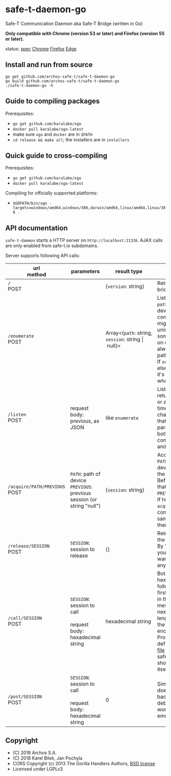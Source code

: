 # safe-t-daemon-go

Safe-T Communication Daemon aka Safe-T Bridge (written in Go)

**Only compatible with Chrome (version 53 or later) and Firefox (version 55 or later).**

status: [spec](https://w3c.github.io/webappsec-secure-contexts/#is-origin-trustworthy) [Chrome](https://bugs.chromium.org/p/chromium/issues/detail?id=607878) [Firefox](https://bugzilla.mozilla.org/show_bug.cgi?id=903966) [Edge](https://developer.microsoft.com/en-us/microsoft-edge/platform/issues/11963735/)

## Install and run from source

```
go get github.com/archos-safe-t/safe-t-daemon-go
go build github.com/archos-safe-t/safe-t-daemon-go
./safe-t-daemon-go -h
```

## Guide to compiling packages

Prerequisites:

* `go get github.com/karalabe/xgo`
* `docker pull karalabe/xgo-latest`
* make sure `xgo` and `docker` are in `$PATH`
* `cd release && make all`; the installers are in `installers`

## Quick guide to cross-compiling

Prerequisites:

* `go get github.com/karalabe/xgo`
* `docker pull karalabe/xgo-latest`

Compiling for officially supported platforms:

* `$GOPATH/bin/xgo -targets=windows/amd64,windows/386,darwin/amd64,linux/amd64,linux/386 .`

## API documentation

`safe-t-daemon` starts a HTTP server on `http://localhost:21326`. AJAX calls are only enabled from safe-t.io subdomains.

Server supports following API calls:

| url <br> method | parameters | result type | description |
|-------------|------------|-------------|-------------|
| `/` <br> POST | | {`version`:&nbsp;string} | Returns current version of bridge |
| `/enumerate` <br> POST | | Array&lt;{`path`:&nbsp;string, <br>`session`:&nbsp;string&nbsp;&#124;&nbsp;null}&gt; | Lists devices.<br>`path` uniquely defines device between more connected devices. It might or might not be unique over time; on some platform it changes, on others given USB port always returns the same path.<br>If `session` is null, nobody else is using the device; if it's string, it identifies who is using it. |
| `/listen` <br> POST | request body: previous, as JSON | like `enumerate` | Listen to changes and returns either on change or after 30 second timeout. Compares change from `previous` that is sent as a parameter. "Change" is both connecting/disconnecting and session change. |
| `/acquire/PATH/PREVIOUS` <br> POST | `PATH`: path of device<br>`PREVIOUS`: previous session (or string "null") | {`session`:&nbsp;string} | Acquires the device at `PATH`. By "acquiring" the device, you are claiming the device for yourself.<br>Before acquiring, checks that the current session is `PREVIOUS`.<br>If two applications call `acquire` on a newly connected device at the same time, only one of them succeed. |
| `/release/SESSION`<br>POST | `SESSION`: session to release | {} | Releases the device with the given session.<br>By "releasing" the device, you claim that you don't want to use the device anymore. |
| `/call/SESSION`<br>POST | `SESSION`: session to call<br><br>request body: hexadecimal string | hexadecimal string | Both input and output are hexadecimal, encoded in following way:<br>first 2 bytes (4 characters in the hexadecimal) is the message type<br>next 4 bytes (8 in hex) is length of the data<br>the rest is the actual encoded protobuf data.<br>Protobuf messages are defined in [this protobuf file](https://github.com/archos-safe-t/safe-t-common/blob/master/protob/messages.proto) and the app, calling safe-t-daemon-go, should encode/decode it itself. |
| `/post/SESSION`<br>POST | `SESSION`: session to call<br><br>request body: hexadecimal string | 0 | Similar to `call`, just doesn't read response back. Usable mainly for debug link, currently working only with emulator. |

## Copyright

* (C) 2018 Archos S.A.
* (C) 2018 Karel Bilek, Jan Pochyla
* CORS Copyright (c) 2013 The Gorilla Handlers Authors, [BSD license](https://github.com/gorilla/handlers/blob/master/LICENSE)
* Licensed under LGPLv3
